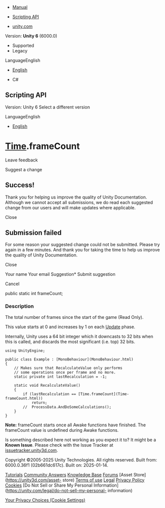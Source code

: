 [ ]()

  * [Manual](../Manual/index.html)
  * [Scripting API](../ScriptReference/index.html)

  * [unity.com](https://unity.com/)

Version: **Unity 6** (6000.0)

  * Supported
  * Legacy

LanguageEnglish

  * [English]()

  * C#

[ ](https://docs.unity3d.com)

## Scripting API

Version: Unity 6 Select a different version

LanguageEnglish

  * [English]()

#  [Time](Time.html).frameCount

Leave feedback

Suggest a change

## Success!

Thank you for helping us improve the quality of Unity Documentation. Although
we cannot accept all submissions, we do read each suggested change from our
users and will make updates where applicable.

Close

## Submission failed

For some reason your suggested change could not be submitted. Please <a>try
again</a> in a few minutes. And thank you for taking the time to help us
improve the quality of Unity Documentation.

Close

Your name Your email Suggestion* Submit suggestion

Cancel

[ ]()

public static int frameCount;

### Description

The total number of frames since the start of the game (Read Only).

This value starts at 0 and increases by 1 on each
[Update](PlayerLoop.Update.html) phase.  
  
Internally, Unity uses a 64 bit integer which it downcasts to 32 bits when
this is called, and discards the most significant (i.e. top) 32 bits.

    
    
    using UnityEngine;  
      
    public class Example : [MonoBehaviour](MonoBehaviour.html)
    {
        // Makes sure that RecalculateValue only performs
        // some operations once per frame and no more.
        static private int lastRecalculation = -1;  
      
        static void RecalculateValue()
        {
            if (lastRecalculation == [Time.frameCount](Time-frameCount.html))
                return;
            //  ProcessData.AndDoSomeCalculations();
        }
    }
    

**Note:** frameCount starts once all Awake functions have finished. The
frameCount value is undefined during Awake functions.

Is something described here not working as you expect it to? It might be a
**Known Issue**. Please check with the Issue Tracker at
[issuetracker.unity3d.com](https://issuetracker.unity3d.com).

Copyright ©2005-2025 Unity Technologies. All rights reserved. Built from:
6000.0.36f1 (02b661dc617c). Built on: 2025-01-14.

[Tutorials](https://unity3d.com/learn) [Community
Answers](https://answers.unity3d.com) [Knowledge
Base](https://support.unity3d.com/hc/en-us)
[Forums](https://forum.unity3d.com) [Asset Store](https://unity3d.com/asset-
store) [Terms of use](https://docs.unity3d.com/Manual/TermsOfUse.html)
[Legal](https://unity.com/legal) [Privacy
Policy](https://unity.com/legal/privacy-policy)
[Cookies](https://unity.com/legal/cookie-policy) [Do Not Sell or Share My
Personal Information](https://unity.com/legal/do-not-sell-my-personal-
information)

[Your Privacy Choices (Cookie Settings)](javascript:void\(0\);)

